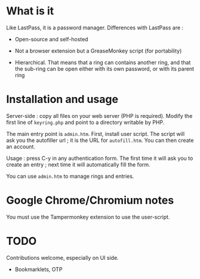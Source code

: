# What is it

Like LastPass, it is a password manager. Differences with LastPass are :

* Open-source and self-hosted

* Not a browser extension but a GreaseMonkey script (for portability)

* Hierarchical. That means that a ring can contains another ring, and
that the sub-ring can be open either with its own password, or with its
parent ring

# Installation and usage

Server-side : copy all files on your web server (PHP is required). Modify
the first line of `keyring.php` and point to a directory writable by PHP.

The main entry point is `admin.htm`. First, install user script. The
script will ask you the autofiller url ; it is the URL for
`autofill.htm`. You can then create an account.

Usage : press C-y in any authentication form. The first time it will ask
you to create an entry ; next time it will automatically fill the form.

You can use `admin.htm` to manage rings and entries.

# Google Chrome/Chromium notes

You must use the Tampermonkey extension to use the user-script.

# TODO

Contributions welcome, especially on UI side.

* Bookmarklets, OTP
